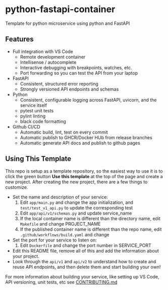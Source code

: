 # python-fastapi-container

Template for python microservice using python and FastAPI

## Features
* Full integration with VS Code
    * Remote development container
    * Intellisense / autocomplete
    * Interactive debugging with breakpoints, watches, etc.
    * Port forwarding so you can test the API from your laptop
* FastAPI
    * Consistent, structured error reporting
    * Strongly versioned API endpoints and schemas
* Python
    * Consistent, configurable logging across FastAPI, uvicorn, and the service itself
    * pytest unit tests
    * pylint linting
    * black code formatting
* Github CI/CD
    * Automatic build, lint, test on every commit
    * Automatic publish to GHCR/Docker HUb from release branches
    * Automatic generate API docs and publish to github pages

## Using This Template
This repo is setup as a template repository, so the easiest way to use it is to click the green button **Use this template** at the top of the page and create a new project.
After creating the new project, there are a few things to customize.

* Set the name and description of your service:
    1. Edit `app/main.py` and change the app initialization, and `test/test_v1_api.py` to update the corresponding test
    1. Edit `app/api/v1/schemas.py` and update service_name
    1. If the local container name is different than the directory name, edit `Makefile` and change PROJECT_NAME
    1. If the published container name is different than the repo name, edit `.github/workflows/build.yaml` and change
* Set the port for your service to listen on:
    1. Edit `Dockerfile` and change the port number in SERVICE_PORT
* Edit this README file, remove all of this and add the information about your project.
* Look through the `api/v1` and `api/v2` to understand how to create and reuse API endpoints, and then delete them and
    start building your own!

For more information about building your service, like setting up VS Code, API versioning, unit tests, etc see [CONTRIBUTING.md](CONTRIBUTING.md)
